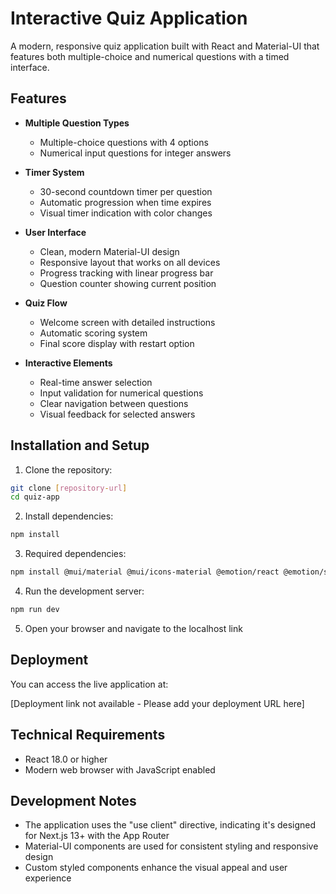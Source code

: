 # Interactive Quiz Application

A modern, responsive quiz application built with React and Material-UI that features both multiple-choice and numerical questions with a timed interface.

## Features

- **Multiple Question Types**
  - Multiple-choice questions with 4 options
  - Numerical input questions for integer answers
  
- **Timer System**
  - 30-second countdown timer per question
  - Automatic progression when time expires
  - Visual timer indication with color changes
  
- **User Interface**
  - Clean, modern Material-UI design
  - Responsive layout that works on all devices
  - Progress tracking with linear progress bar
  - Question counter showing current position
  
- **Quiz Flow**
  - Welcome screen with detailed instructions
  - Automatic scoring system
  - Final score display with restart option
  
- **Interactive Elements**
  - Real-time answer selection
  - Input validation for numerical questions
  - Clear navigation between questions
  - Visual feedback for selected answers

## Installation and Setup

1. Clone the repository:
```bash
git clone [repository-url]
cd quiz-app
```

2. Install dependencies:
```bash
npm install
```

3. Required dependencies:
```bash
npm install @mui/material @mui/icons-material @emotion/react @emotion/styled
```

4. Run the development server:
```bash
npm run dev
```

5. Open your browser and navigate to the localhost link


## Deployment

You can access the live application at:

[Deployment link not available - Please add your deployment URL here]

## Technical Requirements

- React 18.0 or higher
- Modern web browser with JavaScript enabled

## Development Notes

- The application uses the "use client" directive, indicating it's designed for Next.js 13+ with the App Router
- Material-UI components are used for consistent styling and responsive design
- Custom styled components enhance the visual appeal and user experience
